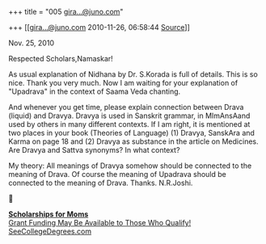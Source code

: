 +++
title = "005 gira...@juno.com"

+++
[[gira...@juno.com	2010-11-26, 06:58:44 [Source](https://groups.google.com/g/bvparishat/c/2zoc9rzMp50)]]



Nov. 25, 2010



Respected Scholars,Namaskar!



As usual explanation of Nidhana by Dr. S.Korada is full of details. This is so nice. Thank you very much. Now I am waiting for your explanation of "Upadrava" in the context of Saama Veda chanting.



And whenever you get time, please explain connection between Drava (liquid) and Dravya. Dravya is used in Sanskrit grammar, in MImAnsAand used by others in many different contexts. If I am right, it is mentioned at two places in your book (Theories of Language) (1) Dravya, SanskAra and Karma on page 18 and (2) Dravya as substance in the article on Medicines. Are Dravya and Sattva synonyms? In what context?



My theory: All meanings of Dravya somehow should be connected to the meaning of Drava. Of course the meaning of Upadrava should be connected to the meaning of Drava. Thanks. N.R.Joshi.



[**Scholarships for Moms**  
Grant Funding May Be Available to Those Who Qualify!  
](http://thirdpartyoffers.juno.com/TGL3142/4cef0dafbf6c23cbf80st06vuc)[SeeCollegeDegrees.com](http://thirdpartyoffers.juno.com/TGL3142/4cef0dafbf6c23cbf80st06vuc)


